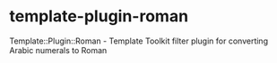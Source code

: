 template-plugin-roman
=====================

Template::Plugin::Roman - Template Toolkit filter plugin for converting Arabic numerals to Roman
